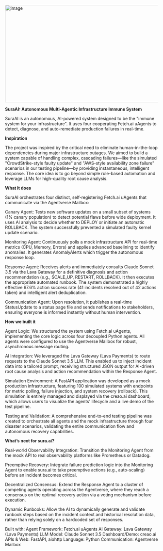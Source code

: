 <img width="682" height="321" alt="image" src="https://github.com/user-attachments/assets/b6d14e91-1990-4c1e-9777-516c8a212280" />

**SuraAI: Autonomous Multi-Agentic Infrastructure Immune System**


SuraAI is an autonomous, AI-powered system designed to be the "immune system for your infrastructure". It uses four cooperating Fetch.ai uAgents to detect, diagnose, and auto-remediate production failures in real-time.

**Inspiration**


The project was inspired by the critical need to eliminate human-in-the-loop dependencies during major infrastructure outages. We aimed to build a system capable of handling complex, cascading failures—like the simulated "CrowdStrike-style faulty update" and "AWS-style availability zone failure" scenarios in our testing pipeline—by providing instantaneous, intelligent response. The core idea is to go beyond simple rule-based automation and leverage LLMs for high-quality root cause analysis.

**What it does**


SuraAI orchestrates four distinct, self-registering Fetch.ai uAgents that communicate via the Agentverse Mailbox:

Canary Agent: Tests new software updates on a small subset of systems (1% canary population) to detect potential flaws before wide deployment. It uses AI analysis to decide whether to DEPLOY or initiate an automatic ROLLBACK. The system successfully prevented a simulated faulty kernel update scenario.

Monitoring Agent: Continuously polls a mock infrastructure API for real-time metrics (CPU, Memory, Errors) and applies advanced baselining to identify anomalies. It generates AnomalyAlerts which trigger the autonomous response loop.

Response Agent: Receives alerts and immediately consults Claude Sonnet 3.5 via the Lava Gateway for a definitive diagnosis and action recommendation (e.g., SCALE_UP, RESTART, ROLLBACK). It then executes the appropriate automated runbook. The system demonstrated a highly effective 97.6% action success rate (41 incidents resolved out of 42 actions taken) and intelligent alert deduplication.

Communication Agent: Upon resolution, it publishes a real-time StatusUpdate to a status page file and sends notifications to stakeholders, ensuring everyone is informed instantly without human intervention.


**How we built it**


Agent Logic: We structured the system using Fetch.ai uAgents, implementing the core logic across four decoupled Python agents. All agents were configured to use the Agentverse Mailbox for robust, asynchronous message routing.

AI Integration: We leveraged the Lava Gateway (Lava Payments) to route requests to the Claude Sonnet 3.5 LLM. This enabled us to inject incident data into a tailored prompt, receiving structured JSON output for AI-driven root cause analysis and action recommendation within the Response Agent. 

Simulation Environment: A FastAPI application was developed as a mock production infrastructure, featuring 100 simulated systems with endpoints for metric polling, failure injection, and system recovery (rollback). This simulation is entirely managed and displayed via the creao.ai dashboard, which allows users to visualize the agents' lifecycle and a live demo of the test pipeline.

Testing and Validation: A comprehensive end-to-end testing pipeline was created to orchestrate all agents and the mock infrastructure through four disaster scenarios, validating the entire communication flow and autonomous recovery capabilities.


**What’s next for sura.ai?**


Real-world Observability Integration: Transition the Monitoring Agent from the mock API to real observability platforms like Prometheus or Datadog.

Preemptive Recovery: Integrate failure prediction logic into the Monitoring Agent to enable sura.ai to take preemptive actions (e.g., auto-scaling) before an incident becomes critical.

Decentralized Consensus: Extend the Response Agent to a cluster of competing agents operating across the Agentverse, where they reach a consensus on the optimal recovery action via a voting mechanism before execution.

Dynamic Runbooks: Allow the AI to dynamically generate and validate runbook steps based on the incident context and historical resolution data, rather than relying solely on a hardcoded set of responses.

Built with:
Agent Framework: Fetch.ai uAgents
AI Gateway: Lava Gateway (Lava Payments)
LLM Model: Claude Sonnet 3.5
Dashboard/Demo: creao.ai
APIs & Web: FastAPI, aiohttp
Language: Python
Communication: Agentverse Mailbox



